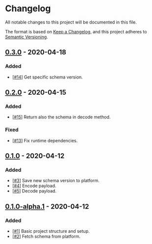 # Changelog

All notable changes to this project will be documented in this file.

The format is based on [Keep a Changelog](https://keepachangelog.com/en/1.0.0/),
and this project adheres to [Semantic Versioning](https://semver.org/spec/v2.0.0.html).

## [0.3.0] - 2020-04-18

### Added
- [[#14](https://github.com/schemadb/node-sdk/issues/14)] Get specific schema version.

## [0.2.0] - 2020-04-15

### Added
- [[#15](https://github.com/schemadb/node-sdk/issues/15)] Return also the schema in decode method.

### Fixed

- [[#13](https://github.com/schemadb/node-sdk/issues/13)] Fix runtime dependencies.

## [0.1.0] - 2020-04-12

### Added

- [[#3](https://github.com/schemadb/node-sdk/issues/3)] Save new schema version to platform.
- [[#4](https://github.com/schemadb/node-sdk/issues/4)] Encode payload.
- [[#5](https://github.com/schemadb/node-sdk/issues/5)] Decode payload.

## [0.1.0-alpha.1] - 2020-04-12

### Added

- [[#1](https://github.com/schemadb/node-sdk/issues/1)] Basic project structure and setup.
- [[#2](https://github.com/schemadb/node-sdk/issues/2)] Fetch schema from platform.

[Unreleased]: https://github.com/schemadb/node-sdk/commits/develop
[0.3.0]: https://github.com/schemadb/node-sdk/compare/v0.2.0...v0.3.0
[0.2.0]: https://github.com/schemadb/node-sdk/compare/v0.1.0...v0.2.0
[0.1.0]: https://github.com/schemadb/node-sdk/compare/v0.1.0-alpha.1...v0.1.0
[0.1.0-alpha.1]: https://github.com/schemadb/node-sdk/commits/v0.1.0-alpha.1
